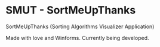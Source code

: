 # SMUT - SortMeUpThanks
SortMeUpThanks (Sorting Algorithms Visualizer Application)

Made with love and Winforms. Currently being developed.
